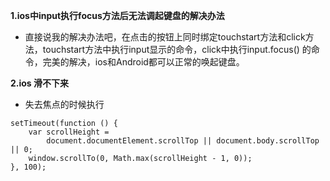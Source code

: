 
**1.ios中input执行focus方法后无法调起键盘的解决办法**
- 直接说我的解决办法吧，在点击的按钮上同时绑定touchstart方法和click方法，touchstart方法中执行input显示的命令，click中执行input.focus() 的命令，完美的解决，ios和Android都可以正常的唤起键盘。


**2.ios 滑不下来**
- 失去焦点的时候执行

```
setTimeout(function () {
    var scrollHeight =
        document.documentElement.scrollTop || document.body.scrollTop || 0;
    window.scrollTo(0, Math.max(scrollHeight - 1, 0));
}, 100);

```